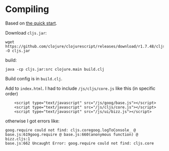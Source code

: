 # Compiling

Based on [the quick start](https://github.com/clojure/clojurescript/wiki/Quick-Start).

Download `cljs.jar`:

```
wget https://github.com/clojure/clojurescript/releases/download/r1.7.48/cljs.jar -O cljs.jar
```

build:

```
java -cp cljs.jar:src clojure.main build.clj
```

Build config is in `build.clj`.

Add to `index.html`. I had to include `/js/cljs/core.js` like this (in specific order)

```
    <script type="text/javascript" src="/js/goog/base.js"></script>
    <script type="text/javascript" src="/js/cljs/core.js"></script>
    <script type="text/javascript" src="/js/ui/bizz.js"></script>
```
otherwise I got errors like:

```
goog.require could not find: cljs.coregoog.logToConsole_ @ base.js:619goog.require @ base.js:660(anonymous function) @ bizz.cljs:1
base.js:662 Uncaught Error: goog.require could not find: cljs.core
```
